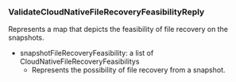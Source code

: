 ### ValidateCloudNativeFileRecoveryFeasibilityReply
Represents a map that depicts the feasibility of file recovery on the snapshots.

- snapshotFileRecoveryFeasibility: a list of CloudNativeFileRecoveryFeasibilitys
  - Represents the possibility of file recovery from a snapshot.
